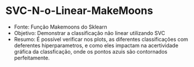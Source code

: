 # SVC-N-o-Linear-MakeMoons
- Fonte: Função Makemoons do Sklearn
- Objetivo: Demonstrar a classificação não linear utilizando SVC
- Resumo: É possível verificar nos plots, as diferentes classificações com deferentes hiperparametros, e como eles impactam na acertividade gráfica da classficação, onde os pontos azuis são contornados perfeitamente. 
